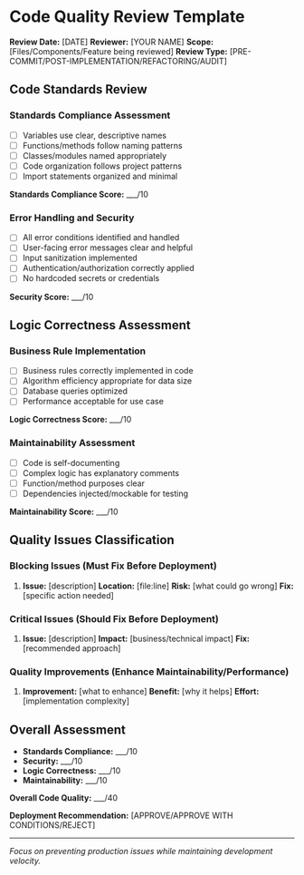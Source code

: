 # Code Quality Review Template

**Review Date:** [DATE]
**Reviewer:** [YOUR NAME]
**Scope:** [Files/Components/Feature being reviewed]
**Review Type:** [PRE-COMMIT/POST-IMPLEMENTATION/REFACTORING/AUDIT]

## Code Standards Review

### Standards Compliance Assessment

- [ ] Variables use clear, descriptive names
- [ ] Functions/methods follow naming patterns
- [ ] Classes/modules named appropriately
- [ ] Code organization follows project patterns
- [ ] Import statements organized and minimal

**Standards Compliance Score:** \_\_\_/10

### Error Handling and Security

- [ ] All error conditions identified and handled
- [ ] User-facing error messages clear and helpful
- [ ] Input sanitization implemented
- [ ] Authentication/authorization correctly applied
- [ ] No hardcoded secrets or credentials

**Security Score:** \_\_\_/10

## Logic Correctness Assessment

### Business Rule Implementation

- [ ] Business rules correctly implemented in code
- [ ] Algorithm efficiency appropriate for data size
- [ ] Database queries optimized
- [ ] Performance acceptable for use case

**Logic Correctness Score:** \_\_\_/10

### Maintainability Assessment

- [ ] Code is self-documenting
- [ ] Complex logic has explanatory comments
- [ ] Function/method purposes clear
- [ ] Dependencies injected/mockable for testing

**Maintainability Score:** \_\_\_/10

## Quality Issues Classification

### Blocking Issues (Must Fix Before Deployment)

1. **Issue:** [description]
   **Location:** [file:line]
   **Risk:** [what could go wrong]
   **Fix:** [specific action needed]

### Critical Issues (Should Fix Before Deployment)

1. **Issue:** [description]
   **Impact:** [business/technical impact]
   **Fix:** [recommended approach]

### Quality Improvements (Enhance Maintainability/Performance)

1. **Improvement:** [what to enhance]
   **Benefit:** [why it helps]
   **Effort:** [implementation complexity]

## Overall Assessment

- **Standards Compliance:** \_\_\_/10
- **Security:** \_\_\_/10
- **Logic Correctness:** \_\_\_/10
- **Maintainability:** \_\_\_/10

**Overall Code Quality:** \_\_\_/40

**Deployment Recommendation:** [APPROVE/APPROVE WITH CONDITIONS/REJECT]

---

_Focus on preventing production issues while maintaining development velocity._
